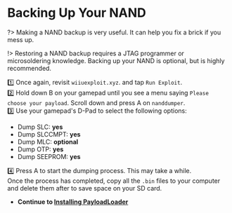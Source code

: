 # Backing Up Your NAND

?> Making a NAND backup is very useful. It can help you fix a brick if you mess up.

!> Restoring a NAND backup requires a JTAG programmer or microsoldering knowledge. Backing up your NAND is optional, but is highly recommended.

1️⃣ Once again, revisit `wiiuexploit.xyz`. and tap `Run Exploit`. \
2️⃣ Hold down B on your gamepad until you see a menu saying `Please choose your payload`. Scroll down and press A on `nanddumper`.\
3️⃣ Use your gamepad's D-Pad to select the following options:
- Dump SLC: **yes**
- Dump SLCCMPT: **yes**
- Dump MLC: **optional**
- Dump OTP: **yes**
- Dump SEEPROM: **yes**

4️⃣ Press A to start the dumping process. This may take a while.\
Once the process has completed, copy all the `.bin` files to your computer and delete them after to save space on your SD card.

- **Continue to [Installing PayloadLoader](/payloadloader)**
